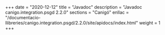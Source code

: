 +++
date        = "2020-12-12"
title       = "Javadoc"
description = "Javadoc canigo.integration.psgd 2.2.0"
sections    = "Canigó"
enllac		= "/documentacio-llibreries/canigo.integration.psgd/2.2.0/site/apidocs/index.html"
weight		= 1
+++
